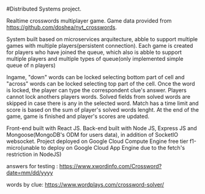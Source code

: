 #Distributed Systems project.

Realtime crosswords multiplayer game.
Game data provided from https://github.com/doshea/nyt_crosswords.

System built based on microservices arquitecture, abble to support multiple games with multiple players(persistent connection).
Each game is created for players who have joined the queue, which also is abble to support multiple players and multiple types of queue(only implemented simple queue of n players)

Ingame, "down" words can be locked selecting bottom part of cell and "across" words can be locked selecting top part of the cell.
Once the word is locked, the player can type the correspondent clue's answer.
Players cannot lock anothers players words.
Solved fields from solved words are skipped in case there is any in the selected word.
Match has a time limit and score is based on the sum of player's solved words lenght.
At the end of the game, game is finished and player's scores are updated.

Front-end built with React JS.
Back-end built with Node JS, Express JS and Mongoose(MongoDB's ODM for users data), in addition of SocketIO websocket.
Project deployed on Google Cloud Compute Engine free tier f1-micro(unable to deploy on Google Cloud App Engine due to the fetch's restriction in NodeJS)



answers for testing : https://www.xwordinfo.com/Crossword?date=mm/dd/yyyy

words by clue: https://www.wordplays.com/crossword-solver/
